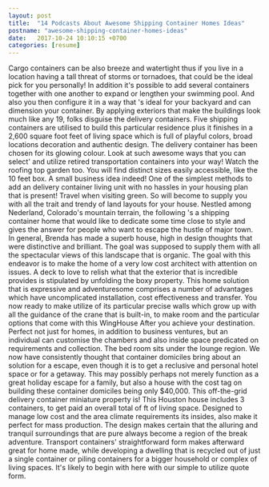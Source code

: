 ```yaml
---
layout: post
title:  "14 Podcasts About Awesome Shipping Container Homes Ideas"
postname: "awesome-shipping-container-homes-ideas"
date:   2017-10-24 10:10:15 +0700
categories: [resume]
---
```

Cargo containers can be also breeze and watertight thus if you live in a location having a tall threat of storms or tornadoes, that could be the ideal pick for you personally! In addition it's possible to add several containers together with one another to expand or lengthen your swimming pool. And also you then configure it in a way that 's ideal for your backyard and can dimension your container. By applying exteriors that make the buildings look much like any 19, folks disguise the delivery containers. Five shipping containers are utilised to build this particular residence plus it finishes in a 2,600 square foot feet of living space which is full of playful colors, broad locations decoration and authentic design. The delivery container has been chosen for its glowing colour. Look at such awesome ways that you can select' and utilize retired transportation containers into your way! Watch the roofing top garden too. You will find distinct sizes easily accessible, like the 10 feet box. A small business idea indeed! One of the simplest methods to add an delivery container living unit with no hassles in your housing plan that is present! Travel when visiting green. So will become to supply you with all the trait and trendy of land layouts for your house. Nestled among Nederland, Colorado's mountain terrain, the following 's a shipping container home that would like to dedicate some time close to style and gives the answer for people who want to escape the hustle of major town. In general, Brenda has made a superb house, high in design thoughts that were distinctive and brilliant. The goal was supposed to supply them with all the spectacular views of this landscape that is organic. The goal with this endeavor is to make the home of a very low cost architect with attention on issues. A deck to love to relish what that the exterior that is incredible provides is stipulated by unfolding the boxy property. This home solution that is expressive and adventuresome comprises a number of advantages which have uncomplicated installation, cost effectiveness and transfer. You now ready to make utilize of its particular precise walls which grow up with all the guidance of the crane that is built-in, to make room and the particular options that come with this WingHouse After you achieve your destination. Perfect not just for homes, in addition to business ventures, but an individual can customise the chambers and also inside space predicated on requirements and collection. The bed room sits under the lounge region. We now have consistently thought that container domiciles bring about an solution for a escape, even though it is to get a reclusive and personal hotel space or for a getaway. This may possibly perhaps not merely function as a great holiday escape for a family, but also a house with the cost tag on building these container domiciles being only $40,000. This off-the-grid delivery container miniature property is! This Houston house includes 3 containers, to get paid an overall total of ft of living space. Designed to manage low cost and the area climate requirements its insides, also make it perfect for mass production. The design makes certain that the alluring and tranquil surroundings that are pure always become a region of the break adventure. Transport containers' straightforward form makes afterward great for home made, while developing a dwelling that is recycled out of just a single container or piling containers for a bigger household or complex of living spaces. It's likely to begin with here with our simple to utilize quote form.
